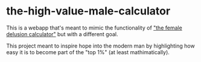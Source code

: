 # the-high-value-male-calculator

This is a webapp that's meant to mimic the functionality of ["the female delusion calculator"](https://igotstandardsbro.com/) but with a different goal.

This project meant to inspire hope into the modern man by highlighting how easy it is to become part of the "top 1%" (at least mathimatically).
